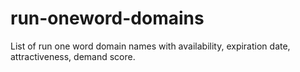 # run-oneword-domains
List of run one word domain names with availability, expiration date, attractiveness, demand score.
